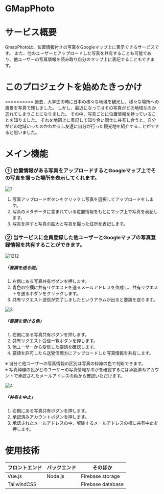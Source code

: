 # GMapPhoto

サービス概要
=============
GmapPhotoは、位置情報付きの写真をGoogleマップ上に表示できるサービスです。
また、他のユーザーとアップロードした写真を共有することも可能であり、他ユーザーの写真情報を読み取り自分のマップ上に表記することもできます。

# このプロジェクトを始めたきっかけ
==========
過去、大学生の時に日本の様々な地域を観光し、様々な場所への風景を写真で残しました。
しかし、最近になってはその写真がどの地域なのか忘れてしまうことになりました。
その中、写真ごとに位置情報を持っていることを知りました。
それを地図上に表記して知り合い同士に共有し合うと、自分がどの地域いったのかわかるし友達に自分が行った観光地を紹介することができると思いました。


メイン機能
==========
### ① 位置情報がある写真をアップロードするとGoogleマップ上でその写真を撮った場所を表示してくれます。
![7](https://github.com/user-attachments/assets/55be77e9-abd1-40f6-bbd9-90c65b6b1501)
1. 写真アップロードボタンをクリックし写真を選択してアップロードをします。
2. 写真のメタデータに含まれている位置情報をもとにマップ上で写真を表記します。
3. 写真を押すと写真の拡大と写真を撮った住所を表記します。

### ② 当サービスに会員登録した他ユーザーとGoogleマップの写真登録情報を共有することができます。
![1212](https://github.com/user-attachments/assets/5314cf73-78ff-4ead-a5b9-9c05a9581a8c)

##### 「要請を送る側」
1. 右側にある写真共有ボダンを押します。
2. 青色の空欄に共有リクエストを送るメールアドレスを作成し、共有リクエストを送るボダンをクリックします。
3. 共有リクエスト送信が完了しましたというアラムが出ると要請を送ります。

![3](https://github.com/user-attachments/assets/753a2f19-47aa-438c-9982-7fa546fd0c1f)


##### 「要請を受ける側」
1. 右側にある写真共有ボダンを押します。
2. 共有リクエスト受信一覧ボダンを押します。
3. 他ユーザーから受信した要請を確認します。
4. 要請を許可したら送受信両方にアップロードした写真情報を共有します。

※ 自分と他ユーザーの写真情報の区別は写真の枠線の色で判断できます。   
※ 写真枠線の色がどのユーザーの写真情報なのかを確認するには承認済みアカウントで承認されたメールアドレスの色から確認いただけます。   


![4](https://github.com/user-attachments/assets/f397a5e7-dd2e-45e4-9be2-46cb0ef0c69a)


##### 「共有を中止」
1. 右側にある写真共有ボダンを押します。
2. 承認済みアカウントボダンを押します。
3. 承認されたメールアドレスの中、解除するメールアドレスの横に共有中止を押します。

使用技術
=============
|フロントエンド|バックエンド|そのほか|
|------|---|---|
|Vue.js|Node.js|Firebase storage|
|TailwindCSS||Firebase database|



